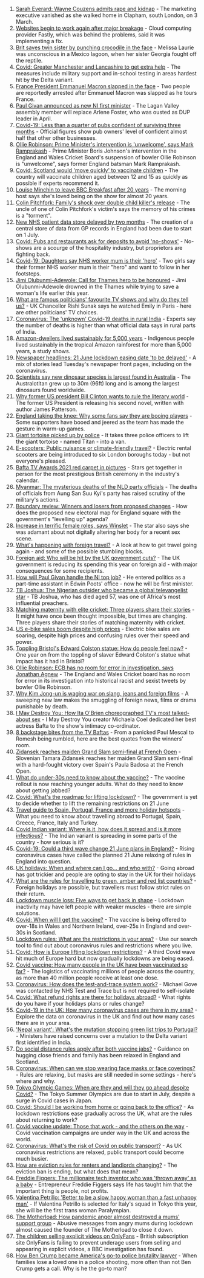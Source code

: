 1. [Sarah Everard: Wayne Couzens admits rape and kidnap](https://www.bbc.co.uk/news/uk-england-57399170) - The marketing executive vanished as she walked home in Clapham, south London, on 3 March.
2. [Websites begin to work again after major breakage](https://www.bbc.co.uk/news/technology-57399628) - Cloud computing provider Fastly, which was behind the problems, said it was implementing a fix.
3. [Brit saves twin sister by punching crocodile in the face](https://www.bbc.co.uk/news/newsbeat-57399864) - Melissa Laurie was unconscious in a Mexico lagoon, when her sister Georgia fought off the reptile.
4. [Covid: Greater Manchester and Lancashire to get extra help](https://www.bbc.co.uk/news/uk-england-manchester-57400378) - The measures include military support and in-school testing in areas hardest hit by the Delta variant.
5. [France President Emmanuel Macron slapped in the face](https://www.bbc.co.uk/news/world-europe-57402753) - Two people are reportedly arrested after Emmanuel Macron was slapped as he tours France.
6. [Paul Givan announced as new NI first minister](https://www.bbc.co.uk/news/uk-northern-ireland-57399375) - The Lagan Valley assembly member will replace Arlene Foster, who was ousted as DUP leader in April.
7. [Covid-19: Less than a quarter of pubs confident of surviving three months](https://www.bbc.co.uk/news/business-57398044) - Official figures show pub owners' level of confident almost half that other other businesses.
8. [Ollie Robinson: Prime Minister's intervention is 'unwelcome', says Mark Ramprakash](https://www.bbc.co.uk/sport/cricket/57398052) - Prime Minister Boris Johnson's intervention in the England and Wales Cricket Board's suspension of bowler Ollie Robinson is "unwelcome", says former England batsman Mark Ramprakash.
9. [Covid: Scotland would 'move quickly' to vaccinate children](https://www.bbc.co.uk/news/uk-scotland-scotland-politics-57403680) - The country will vaccinate children aged between 12 and 15 as quickly as possible if experts recommend it.
10. [Louise Minchin to leave BBC Breakfast after 20 years](https://www.bbc.co.uk/news/entertainment-arts-57397820) - The morning host says she's loved being on the show for almost 20 years.
11. [Colin Pitchfork: Family's shock over double child killer's release](https://www.bbc.co.uk/news/uk-england-leicestershire-57398780) - The uncle of one of Colin Pitchfork's victim's says the memory of his crimes is a "torment".
12. [New NHS patient data store delayed by two months](https://www.bbc.co.uk/news/uk-politics-57400902) - The creation of a central store of data from GP records in England had been due to start on 1 July.
13. [Covid: Pubs and restaurants ask for deposits to avoid 'no-shows'](https://www.bbc.co.uk/news/uk-england-suffolk-57384595) - No-shows are a scourge of the hospitality industry, but proprietors are fighting back.
14. [Covid-19: Daughters say NHS worker mum is their 'hero'](https://www.bbc.co.uk/news/uk-england-cambridgeshire-57358672) - Two girls say their former NHS worker mum is their "hero" and want to follow in her footsteps.
15. [Jimi Olubunmi-Adewole: Call for Thames hero to be honoured](https://www.bbc.co.uk/news/uk-57392794) - Jimi Olubunmi-Adewole drowned in the Thames while trying to save a woman's life earlier this year.
16. [What are famous politicians' favourite TV shows and why do they tell us?](https://www.bbc.co.uk/news/entertainment-arts-57334280) - UK Chancellor Rishi Sunak says he watched Emily in Paris - here are other politicians' TV choices.
17. [Coronavirus: The 'unknown' Covid-19 deaths in rural India](https://www.bbc.co.uk/news/world-asia-india-57383131) - Experts say the number of deaths is higher than what official data says in rural parts of India.
18. [Amazon-dwellers lived sustainably for 5,000 years](https://www.bbc.co.uk/news/science-environment-57388939) - Indigenous people lived sustainably in the tropical Amazon rainforest for more than 5,000 years, a study shows.
19. [Newspaper headlines: 21 June lockdown easing date 'to be delayed'](https://www.bbc.co.uk/news/blogs-the-papers-57394251) - A mix of stories lead Tuesday's newspaper front pages, including on the coronavirus.
20. [Scientists say new dinosaur species is largest found in Australia](https://www.bbc.co.uk/news/world-australia-57394830) - The Australotitan grew up to 30m (96ft) long and is among the largest dinosaurs found worldwide.
21. [Why former US president Bill Clinton wants to rule the literary world](https://www.bbc.co.uk/news/entertainment-arts-57386306) - The former US President is releasing his second novel, written with author James Patterson.
22. [England taking the knee: Why some fans say they are booing players](https://www.bbc.co.uk/news/newsbeat-57382945) - Some supporters have booed and jeered as the team has made the gesture in warm-up games.
23. [Giant tortoise picked up by police](https://www.bbc.co.uk/news/uk-england-suffolk-57382810) - It takes three police officers to lift the giant tortoise - named Titan - into a van.
24. [E-scooters: Public nuisance or climate-friendly travel?](https://www.bbc.co.uk/news/uk-57385757) - Electric rental scooters are being introduced to six London boroughs today - but not everyone's pleased.
25. [Bafta TV Awards 2021 red carpet in pictures](https://www.bbc.co.uk/news/entertainment-arts-57376490) - Stars get together in person for the most prestigious British ceremony in the industry's calendar.
26. [Myanmar: The mysterious deaths of the NLD party officials](https://www.bbc.co.uk/news/world-asia-57380237) - The deaths of officials from Aung San Suu Kyi's party has raised scrutiny of the military's actions.
27. [Boundary review: Winners and losers from proposed changes](https://www.bbc.co.uk/news/uk-politics-57400901) - How does the proposed new electoral map for England square with the government's "levelling up" agenda?
28. [Increase in terrific female roles, says Winslet](https://www.bbc.co.uk/news/entertainment-arts-57397502) - The star also says she was adamant about not digitally altering her body for a recent sex scene.
29. [What's happening with foreign travel?](https://www.bbc.co.uk/news/business-57394810) - A look at how to get travel going again - and some of the possible stumbling blocks.
30. [Foreign aid: Who will be hit by the UK government cuts?](https://www.bbc.co.uk/news/57362816) - The UK government is reducing its spending this year on foreign aid - with major consequences for some recipients.
31. [How will Paul Givan handle the NI top job?](https://www.bbc.co.uk/news/uk-northern-ireland-politics-57401974) - He entered politics as a part-time assistant in Edwin Poots' office - now he will be first minister.
32. [TB Joshua: The Nigerian outsider who became a global televangelist star](https://www.bbc.co.uk/news/world-africa-57388592) - TB Joshua, who has died aged 57, was one of Africa's most influential preachers.
33. [Matching maternity with elite cricket: Three players share their stories](https://www.bbc.co.uk/sport/cricket/57342914) - It might have once been thought impossible, but times are changing. Three players share their stories of matching maternity with cricket.
34. [US e-bike sales boom despite high prices](https://www.bbc.co.uk/news/business-57279844) - Electric bike sales are soaring, despite high prices and confusing rules over their speed and power.
35. [Toppling Bristol's Edward Colston statue: How do people feel now?](https://www.bbc.co.uk/news/uk-england-bristol-57337123) - One year on from the toppling of slaver Edward Colston's statue what impact has it had in Bristol?
36. [Ollie Robinson: ECB has no room for error in investigation, says Jonathan Agnew](https://www.bbc.co.uk/sport/cricket/57387781) - The England and Wales Cricket board has no room for error in its investigation into historical racist and sexist tweets by bowler Ollie Robinson.
37. [Why Kim Jong-un is waging war on slang, jeans and foreign films](https://www.bbc.co.uk/news/world-asia-57225936) - A sweeping new law makes the smuggling of foreign news, films or drama punishable by death.
38. [I May Destroy You: How Ita O'Brien choreographed TV's most talked-about sex](https://www.bbc.co.uk/news/newsbeat-53350245) - I May Destroy You creator Michaela Coel dedicated her best actress Bafta to the show's intimacy co-ordinator.
39. [8 backstage bites from the TV Baftas](https://www.bbc.co.uk/news/entertainment-arts-57376765) - From a panicked Paul Mescal to Romesh being rumbled, here are the best quotes from the winners' room.
40. [Zidansek reaches maiden Grand Slam semi-final at French Open](https://www.bbc.co.uk/sport/tennis/57400290) - Slovenian Tamara Zidansek reaches her maiden Grand Slam semi-final with a hard-fought victory over Spain's Paula Badosa at the French Open.
41. [What do under-30s need to know about the vaccine?](https://www.bbc.co.uk/news/health-57273875) - The vaccine rollout is now reaching younger adults. What do they need to know about getting jabbed?
42. [Covid: What's the roadmap for lifting lockdown?](https://www.bbc.co.uk/news/explainers-52530518) - The government is yet to decide whether to lift the remaining restrictions on 21 June
43. [Travel guide to Spain, Portugal, France and more holiday hotspots](https://www.bbc.co.uk/news/explainers-56997931) - What you need to know about travelling abroad to Portugal, Spain, Greece, France, Italy and Turkey.
44. [Covid Indian variant: Where is it, how does it spread and is it more infectious?](https://www.bbc.co.uk/news/health-57157496) - The Indian variant is spreading in some parts of the country - how serious is it?
45. [Covid-19: Could a third wave change 21 June plans in England?](https://www.bbc.co.uk/news/health-57328469) - Rising coronavirus cases have called the planned 21 June relaxing of rules in England into question.
46. [UK holidays: When and where can I go... and who with?](https://www.bbc.co.uk/news/explainers-52646738) - Going abroad has got trickier and people are opting to stay in the UK for their holidays
47. [What are the rules for travelling to green, amber and red list countries?](https://www.bbc.co.uk/news/explainers-52544307) - Foreign holidays are possible, but travellers must follow strict rules on their return.
48. [Lockdown muscle loss: Five ways to get back in shape](https://www.bbc.co.uk/news/uk-56887390) - Lockdown inactivity may have left people with weaker muscles - there are simple solutions.
49. [Covid: When will I get the vaccine?](https://www.bbc.co.uk/news/health-55045639) - The vaccine is being offered to over-18s in Wales and Northern Ireland, over-25s in England and over-30s in Scotland.
50. [Lockdown rules: What are the restrictions in your area?](https://www.bbc.co.uk/news/uk-54373904) - Use our search tool to find out about coronavirus rules and restrictions where you live.
51. [Covid: How is Europe lifting lockdown restrictions?](https://www.bbc.co.uk/news/explainers-53640249) - A third Covid wave hit much of Europe hard but now gradually lockdowns are being eased.
52. [Covid vaccine: How many people in the UK have been vaccinated so far?](https://www.bbc.co.uk/news/health-55274833) - The logistics of vaccinating millions of people across the country, as more than 40 million people receive at least one dose.
53. [Coronavirus: How does the test-and-trace system work?](https://www.bbc.co.uk/news/explainers-52442754) - Michael Gove was contacted by NHS Test and Trace but is not required to self-isolate
54. [Covid: What refund rights are there for holidays abroad?](https://www.bbc.co.uk/news/business-51615412) - What rights do you have if your holidays plans or rules change?
55. [Covid-19 in the UK: How many coronavirus cases are there in my area?](https://www.bbc.co.uk/news/uk-51768274) - Explore the data on coronavirus in the UK and find out how many cases there are in your area.
56. ['Nepal variant': What's the mutation stopping green list trips to Portugal?](https://www.bbc.co.uk/news/health-57356109) - Ministers have raised concerns over a mutation to the Delta variant first identified in India.
57. [Do social distance rules apply after both vaccine jabs?](https://www.bbc.co.uk/news/uk-51506729) - Guidance on hugging close friends and family has been relaxed in England and Scotland.
58. [Coronavirus: When can we stop wearing face masks or face coverings?](https://www.bbc.co.uk/news/health-51205344) - Rules are relaxing, but masks are still needed in some settings - here's where and why.
59. [Tokyo Olympic Games: When are they and will they go ahead despite Covid?](https://www.bbc.co.uk/news/world-asia-57240044) - The Tokyo Summer Olympics are due to start in July, despite a surge in Covid cases in Japan.
60. [Covid: Should I be working from home or going back to the office?](https://www.bbc.co.uk/news/business-52567567) - As lockdown restrictions ease gradually across the UK, what are the rules about returning to work?
61. [Covid vaccine update: Those that work - and the others on the way](https://www.bbc.co.uk/news/health-51665497) - Covid vaccination campaigns are under way in the UK and across the world.
62. [Coronavirus: What's the risk of Covid on public transport?](https://www.bbc.co.uk/news/health-51736185) - As UK coronavirus restrictions are relaxed, public transport could become much busier.
63. [How are eviction rules for renters and landlords changing?](https://www.bbc.co.uk/news/explainers-53860154) - The eviction ban is ending, but what does that mean?
64. [Freddie Figgers: The millionaire tech inventor who was 'thrown away' as a baby](https://www.bbc.co.uk/news/stories-57081087) - Entrepreneur Freddie Figgers says life has taught him that the important thing is people, not profits.
65. [Valentina Petrillo: 'Better to be a slow happy woman than a fast unhappy man'](https://www.bbc.co.uk/news/stories-57338207) - If Valentina Petrillo is selected for Italy's squad in Tokyo this year, she will be the first trans woman Paralympian.
66. [The Motherload: How pandemic anger almost destroyed a mums' support group](https://www.bbc.co.uk/news/stories-57285368) - Abusive messages from angry mums during lockdown almost caused the founder of The Motherload to close it down.
67. [The children selling explicit videos on OnlyFans](https://www.bbc.co.uk/news/uk-57255983) - British subscription site OnlyFans is failing to prevent underage users from selling and appearing in explicit videos, a BBC investigation has found.
68. [How Ben Crump became America's go-to police brutality lawyer](https://www.bbc.co.uk/news/world-us-canada-57038162) - When families lose a loved one in a police shooting, more often than not Ben Crump gets a call. Why is he the go-to man?
